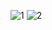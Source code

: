 ![1](https://github.com/ppvp/hr_data_analysis/assets/41266016/4e56410e-ab62-43b7-acfb-da1cfa9504f9)
![2](https://github.com/ppvp/hr_data_analysis/assets/41266016/7dedf9bb-b64a-4e60-9a8c-c6195704f519)

